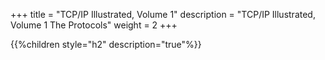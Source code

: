 +++
title = "TCP/IP Illustrated, Volume 1"
description = "TCP/IP Illustrated, Volume 1 The Protocols"
weight = 2
+++

{{%children style="h2" description="true"%}}

